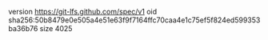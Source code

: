 version https://git-lfs.github.com/spec/v1
oid sha256:50b8479e0e505a4e51e63f9f7164ffc70caa4e1c75ef5f824ed599353ba36b76
size 4025
